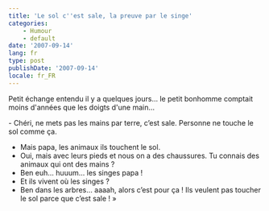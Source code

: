 ```yaml
---
title: 'Le sol c''est sale, la preuve par le singe'
categories:
    - Humour
    - default
date: '2007-09-14'
lang: fr
type: post
publishDate: '2007-09-14'
locale: fr_FR
---
```


Petit échange entendu il y a quelques jours… le petit bonhomme comptait moins d'années que les doigts d'une main…

<!-- more -->- Chéri, ne mets pas les mains par terre, c’est sale. Personne ne touche le sol comme ça.
- Mais papa, les animaux ils touchent le sol.
- Oui, mais avec leurs pieds et nous on a des chaussures. Tu connais des animaux qui ont des mains&nbsp;?
- Ben euh… huuum… les singes papa&nbsp;!
- Et ils vivent où les singes&nbsp;?
- Ben dans les arbres… aaaah, alors c’est pour ça&nbsp;! Ils veulent pas toucher le sol parce que c’est sale&nbsp;!&nbsp;»